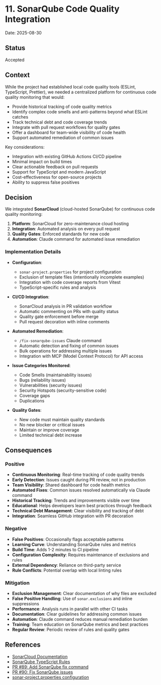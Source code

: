# 11. SonarQube Code Quality Integration

Date: 2025-08-30

## Status

Accepted

## Context

While the project had established local code quality tools (ESLint, TypeScript, Prettier), we needed a centralized platform for continuous code quality monitoring that would:

- Provide historical tracking of code quality metrics
- Identify complex code smells and anti-patterns beyond what ESLint catches
- Track technical debt and code coverage trends
- Integrate with pull request workflows for quality gates
- Offer a dashboard for team-wide visibility of code health
- Support automated remediation of common issues

Key considerations:

- Integration with existing GitHub Actions CI/CD pipeline
- Minimal impact on build times
- Clear actionable feedback on pull requests
- Support for TypeScript and modern JavaScript
- Cost-effectiveness for open-source projects
- Ability to suppress false positives

## Decision

We integrated **SonarCloud** (cloud-hosted SonarQube) for continuous code quality monitoring:

1. **Platform**: SonarCloud for zero-maintenance cloud hosting
2. **Integration**: Automated analysis on every pull request
3. **Quality Gates**: Enforced standards for new code
4. **Automation**: Claude command for automated issue remediation

### Implementation Details

- **Configuration**:
  - `sonar-project.properties` for project configuration
  - Exclusion of template files (intentionally incomplete examples)
  - Integration with code coverage reports from Vitest
  - TypeScript-specific rules and analysis

- **CI/CD Integration**:
  - SonarCloud analysis in PR validation workflow
  - Automatic commenting on PRs with quality status
  - Quality gate enforcement before merge
  - Pull request decoration with inline comments

- **Automated Remediation**:
  - `/fix-sonarqube-issues` Claude command
  - Automatic detection and fixing of common issues
  - Bulk operations for addressing multiple issues
  - Integration with MCP (Model Context Protocol) for API access

- **Issue Categories Monitored**:
  - Code Smells (maintainability issues)
  - Bugs (reliability issues)
  - Vulnerabilities (security issues)
  - Security Hotspots (security-sensitive code)
  - Coverage gaps
  - Duplications

- **Quality Gates**:
  - New code must maintain quality standards
  - No new blocker or critical issues
  - Maintain or improve coverage
  - Limited technical debt increase

## Consequences

### Positive

- **Continuous Monitoring**: Real-time tracking of code quality trends
- **Early Detection**: Issues caught during PR review, not in production
- **Team Visibility**: Shared dashboard for code health metrics
- **Automated Fixes**: Common issues resolved automatically via Claude command
- **Historical Tracking**: Trends and improvements visible over time
- **Educational**: Helps developers learn best practices through feedback
- **Technical Debt Management**: Clear visibility and tracking of debt
- **Integration**: Seamless GitHub integration with PR decoration

### Negative

- **False Positives**: Occasionally flags acceptable patterns
- **Learning Curve**: Understanding SonarQube rules and metrics
- **Build Time**: Adds 1-2 minutes to CI pipeline
- **Configuration Complexity**: Requires maintenance of exclusions and rules
- **External Dependency**: Reliance on third-party service
- **Rule Conflicts**: Potential overlap with local linting rules

### Mitigation

- **Exclusion Management**: Clear documentation of why files are excluded
- **False Positive Handling**: Use of `sonar.exclusions` and inline suppressions
- **Performance**: Analysis runs in parallel with other CI tasks
- **Documentation**: Clear guidelines for addressing common issues
- **Automation**: Claude command reduces manual remediation burden
- **Training**: Team education on SonarQube metrics and best practices
- **Regular Review**: Periodic review of rules and quality gates

## References

- [SonarCloud Documentation](https://sonarcloud.io/documentation)
- [SonarQube TypeScript Rules](https://rules.sonarsource.com/typescript)
- [PR #89: Add SonarQube fix command](https://github.com/sapientpants/agentic-node-ts-starter/pull/89)
- [PR #90: Fix SonarQube issues](https://github.com/sapientpants/agentic-node-ts-starter/pull/90)
- [sonar-project.properties configuration](../../sonar-project.properties)
